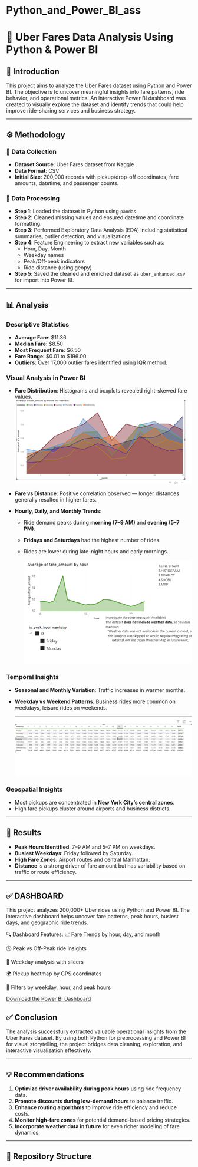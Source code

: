 # Python_and_Power_BI_ass
# 🚖 Uber Fares Data Analysis Using Python & Power BI

## 📌 Introduction
This project aims to analyze the Uber Fares dataset using Python and Power BI. The objective is to uncover meaningful insights into fare patterns, ride behavior, and operational metrics. An interactive Power BI dashboard was created to visually explore the dataset and identify trends that could help improve ride-sharing services and business strategy.

---

## ⚙️ Methodology

### 📁 Data Collection
- **Dataset Source**: Uber Fares dataset from Kaggle
- **Data Format**: CSV
- **Initial Size**: 200,000 records with pickup/drop-off coordinates, fare amounts, datetime, and passenger counts.

### 🔎 Data Processing
- **Step 1**: Loaded the dataset in Python using `pandas`.
- **Step 2**: Cleaned missing values and ensured datetime and coordinate formatting.
- **Step 3**: Performed Exploratory Data Analysis (EDA) including statistical summaries, outlier detection, and visualizations.
- **Step 4**: Feature Engineering to extract new variables such as:
  - Hour, Day, Month
  - Weekday names
  - Peak/Off-peak indicators
  - Ride distance (using geopy)
- **Step 5**: Saved the cleaned and enriched dataset as `uber_enhanced.csv` for import into Power BI.

---

## 📊 Analysis

### Descriptive Statistics
- **Average Fare**: $11.36
- **Median Fare**: $8.50
- **Most Frequent Fare**: $6.50
- **Fare Range**: $0.01 to $196.00
- **Outliers**: Over 17,000 outlier fares identified using IQR method.

### Visual Analysis in Power BI
- **Fare Distribution**: Histograms and boxplots revealed right-skewed fare values.
![Boxplox Screenshot](https://github.com/Umutoni-gloria/Python_and_Power_BI_ass/blob/3e6bba53e7a761aea65868aa017d228cc1804c94/Screenshots%20Py/Boxplot.png
)



- **Fare vs Distance**: Positive correlation observed — longer distances generally resulted in higher fares.
- **Hourly, Daily, and Monthly Trends**: 
  - Ride demand peaks during **morning (7–9 AM)** and **evening (5–7 PM)**.
  - **Fridays and Saturdays** had the highest number of rides.
  - Rides are lower during late-night hours and early mornings.

    ![Linechart Screenshot](https://github.com/Umutoni-gloria/Python_and_Power_BI_ass/blob/cc7c91f5c649114e8e4702011c55bb0c0bc7366b/Screenshots%20Py/Line%20chart.png)


### Temporal Insights
- **Seasonal and Monthly Variation**: Traffic increases in warmer months.
- **Weekday vs Weekend Patterns**: Business rides more common on weekdays, leisure rides on weekends.

  ![Highlighting Screenshot](https://github.com/Umutoni-gloria/Python_and_Power_BI_ass/blob/cc7c91f5c649114e8e4702011c55bb0c0bc7366b/Screenshots%20Py/Highlighting.png)


### Geospatial Insights
- Most pickups are concentrated in **New York City’s central zones**.
- High fare pickups cluster around airports and business districts.

---

## 📌 Results

- **Peak Hours Identified**: 7–9 AM and 5–7 PM on weekdays.
- **Busiest Weekdays**: Friday followed by Saturday.
- **High Fare Zones**: Airport routes and central Manhattan.
- **Distance** is a strong driver of fare amount but has variability based on traffic or route efficiency.

---

## ✅ DASHBOARD
This project analyzes 200,000+ Uber rides using Python and Power BI.
The interactive dashboard helps uncover fare patterns, peak hours, busiest days, and geographic ride trends.

🔍 Dashboard Features:
📈 Fare Trends by hour, day, and month

🕓 Peak vs Off-Peak ride insights

📅 Weekday analysis with slicers

🌍 Pickup heatmap by GPS coordinates

🎯 Filters by weekday, hour, and peak hours

 <a href="https://drive.google.com/file/d/12bKZSBCQy5VVvikqWKGQJs1GcxUOsFoe/view?usp=sharing" target="_blank">Download the Power BI Dashboard</a>


## ✅ Conclusion

The analysis successfully extracted valuable operational insights from the Uber Fares dataset. By using both Python for preprocessing and Power BI for visual storytelling, the project bridges data cleaning, exploration, and interactive visualization effectively.

---

## 💡 Recommendations

1. **Optimize driver availability during peak hours** using ride frequency data.
2. **Promote discounts during low-demand hours** to balance traffic.
3. **Enhance routing algorithms** to improve ride efficiency and reduce costs.
4. **Monitor high-fare zones** for potential demand-based pricing strategies.
5. **Incorporate weather data in future** for even richer modeling of fare dynamics.

---

## 📁 Repository Structure

